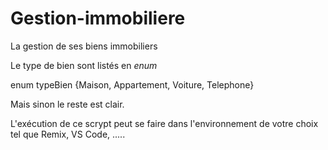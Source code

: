 # Gestion-immobiliere

La gestion de ses biens immobiliers

Le type de bien sont listés en *enum*

enum typeBien {Maison, Appartement, Voiture, Telephone}


Mais sinon le reste est clair. 

L'exécution de ce scrypt peut se faire dans l'environnement de votre choix tel que Remix, VS Code, .....
